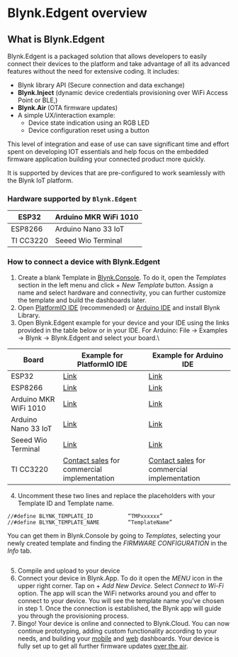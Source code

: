 # Blynk.Edgent overview

## What is Blynk.Edgent

Blynk.Edgent is a packaged solution that allows developers to easily connect their devices to the platform and take advantage of all its advanced features without the need for extensive coding. It includes:

* Blynk library API (Secure connection and data exchange)
* **Blynk.Inject** (dynamic device credentials provisioning over WiFi Access Point or BLE,)
* **Blynk.Air** (OTA firmware updates)
* A simple UX/interaction example:
  * Device state indication using an RGB LED
  * Device configuration reset using a button

This level of integration and ease of use can save significant time and effort spent on developing IOT essentials and help focus on the embedded firmware application building your connected product more quickly.

It is supported by devices that are pre-configured to work seamlessly with the Blynk IoT platform.

### Hardware supported by `Blynk.Edgent`

| ESP32     | Arduino MKR WiFi 1010 |
| --------- | --------------------- |
| ESP8266   | Arduino Nano 33 IoT   |
| TI CC3220 | Seeed Wio Terminal    |

### How to connect a device with Blynk.Edgent

1. Create a blank Template in [Blynk.Console](https://blynk.cloud/). To do it, open the _Templates_ section in the left menu and click + _New Template_ button. Assign a name and select hardware and connectivity, you can further customize the template and build the dashboards later.
2. Open [PlatformIO IDE](../blynk-library-firmware-api/installation/install-blynk-library-for-platformio.org.md) (recommended) or [Arduino IDE](../blynk-library-firmware-api/installation/install-blynk-library-in-arduino-ide.md) and install Blynk Library.
3. Open Blynk.Edgent example for your device and your IDE using the links provided in the table below or in your IDE. For Arduino: File -> Examples -> Blynk -> Blynk.Edgent and select your board.\


| Board                 | Example for PlatformIO IDE                                                                  | Example for Arduino IDE                                                                                  |
| --------------------- | ------------------------------------------------------------------------------------------- | -------------------------------------------------------------------------------------------------------- |
| ESP32                 | [Link](https://github.com/blynkkk/edgent-examples-pio/tree/main/PIO\_Edgent\_ESP32)         | [Link](https://github.com/blynkkk/blynk-library/tree/master/examples/Blynk.Edgent/Edgent\_ESP32)         |
| ESP8266               | [Link](https://github.com/blynkkk/edgent-examples-pio/tree/main/PIO\_Edgent\_ESP8266)       | [Link](https://github.com/blynkkk/blynk-library/tree/master/examples/Blynk.Edgent/Edgent\_ESP8266)       |
| Arduino MKR WiFi 1010 | [Link](https://github.com/blynkkk/edgent-examples-pio/tree/main/PIO\_Edgent\_ESP8266)       | [Link](https://github.com/blynkkk/blynk-library/tree/master/examples/Blynk.Edgent/Edgent\_MKR1010)       |
| Arduino Nano 33 IoT   | [Link](https://github.com/blynkkk/edgent-examples-pio/tree/main/PIO\_Edgent\_ESP8266)       | [Link](https://github.com/blynkkk/blynk-library/tree/master/examples/Blynk.Edgent/Edgent\_MKR1010)       |
| Seeed Wio Terminal    | [Link](https://github.com/blynkkk/edgent-examples-pio/tree/main/PIO\_Edgent\_Wio\_Terminal) | [Link](https://github.com/blynkkk/blynk-library/tree/master/examples/Blynk.Edgent/Edgent\_Wio\_Terminal) |
| TI CC3220             | [Contact sales](https://blynk.io/contact-us-business) for commercial implementation         | [Contact sales](https://blynk.io/contact-us-business) for commercial implementation                      |

4. Uncomment these two lines and replace the placeholders with your Template ID and Template name.

```
//#define BLYNK_TEMPLATE_ID           “TMPxxxxxx”
//#define BLYNK_TEMPLATE_NAME         “TemplateName”
```

You can get them in Blynk.Console by going to _Templates_, selecting your newly created template and finding the _FIRMWARE CONFIGURATION_ in the _Info_ tab.

<figure><img src="https://lh4.googleusercontent.com/oi-ZayczWEDkvpRNCfr_YR5CVpoF-6XCI6BhKcjvpioKv81eX2Ey-2tEEBSmeox3KK131pTOUX-lChYpgaMJEH3EItY5ccFrDEPICp1_Uwvc8aolFUc4pcQO4IT8WSjw7o-PNoVIloYW_K7F0zr9DUU" alt=""><figcaption></figcaption></figure>

5. Compile and upload to your device
6. Connect your device in Blynk.App. To do it open the _MENU_ icon in the upper right corner. Tap on + _Add New Device_. Select _Connect to Wi-Fi_ option. The app will scan the WiFi networks around you and offer to connect to your device. You will see the template name you’ve chosen in step 1. Once the connection is established, the Blynk app will guide you through the provisioning process.
7. Bingo! Your device is online and connected to Blynk.Cloud. You can now continue prototyping, adding custom functionality according to your needs, and building your [mobile](../blynk.apps/constructor.md) and [web](../blynk.console/templates/dashboard/) dashboards. Your device is fully set up to get all further firmware updates [over the air](../getting-started/updating-devices-firmwares-ota.md).
